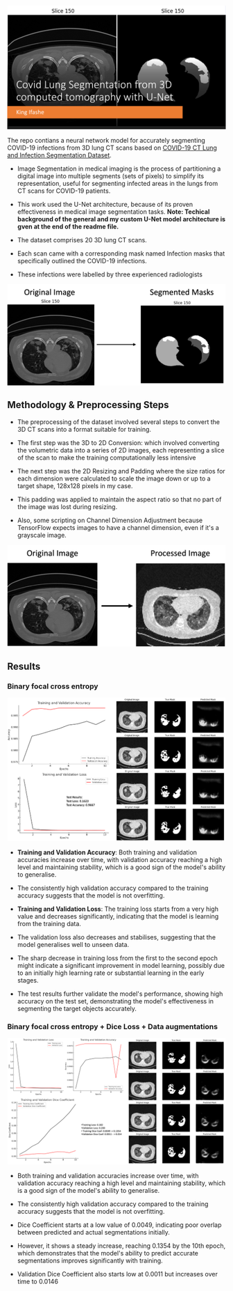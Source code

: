 ![image1](assets/pic1.png)

The repo contians a neural network model for accurately segmenting COVID-19 infections from 3D lung CT scans based on [COVID-19 CT Lung and Infection Segmentation Dataset](https://zenodo.org/records/3757476#.X6MgWGj7RPa). 

- Image Segmentation in medical imaging is the process of partitioning a digital image into multiple segments (sets of pixels) to simplify its representation, useful for segmenting infected areas in the lungs from CT scans for COVID-19 patients. 

- This work used the U-Net architecture, because of its proven effectiveness in medical image segmentation tasks. **Note: Techical background of the general and my custom U-Net model architecture is gven at the end of the readme file.**

- The dataset comprises 20 3D lung CT scans. 

- Each scan came with a corresponding mask named Infection masks that specifically outlined the COVID-19 infections. 

- These infections were labelled by three experienced radiologists

![image2](assets/pic2.png)

## **Methodology & Preprocessing Steps** 

- The preprocessing of the dataset involved several steps to convert the 3D CT scans into a format suitable for training. 

- The first step was the 3D to 2D Conversion: which involved converting the volumetric data into a series of 2D images, each representing a slice of the scan to make the training computationally less intensive 

- The next step was the 2D Resizing and Padding where the size ratios for each dimension were calculated to scale the image down or up to a target shape, 128x128 pixels in my case. 

- This padding was applied to maintain the aspect ratio so that no part of the image was lost during resizing.   

- Also, some scripting on Channel Dimension Adjustment because TensorFlow expects images to have a channel dimension, even if it's a grayscale image. 

![image5](assets/pic5.png)

## **Results** 
### Binary focal cross entropy

![image7](assets/pic7.png)

- **Training and Validation Accuracy**: Both training and validation accuracies increase over time, with validation accuracy reaching a high level and maintaining stability, which is a good sign of the model's ability to generalise. 

- The consistently high validation accuracy compared to the training accuracy suggests that the model is not overfitting.

- **Training and Validation Loss**: The training loss starts from a very high value and decreases significantly, indicating that the model is learning from the training data. 

- The validation loss also decreases and stabilises, suggesting that the model generalises well to unseen data. 

- The sharp decrease in training loss from the first to the second epoch might indicate a significant improvement in model learning, possibly due to an initially high learning rate or substantial learning in the early stages.

- The test results further validate the model's performance, showing high accuracy on the test set, demonstrating the model's effectiveness in segmenting the target objects accurately. 

### Binary focal cross entropy + Dice Loss + Data augmentations

![image8](assets/pic8.png)

- Both training and validation accuracies increase over time, with validation accuracy reaching a high level and maintaining stability, which is a good sign of the model's ability to generalise. 

- The consistently high validation accuracy compared to the training accuracy suggests that the model is not overfitting.

- Dice Coefficient starts at a low value of 0.0049, indicating poor overlap between predicted and actual segmentations initially. 

- However, it shows a steady increase, reaching 0.1354 by the 10th epoch, which demonstrates that the model's ability to predict accurate segmentations improves significantly with training.

- Validation Dice Coefficient also starts low at 0.0011 but increases over time to 0.0146








